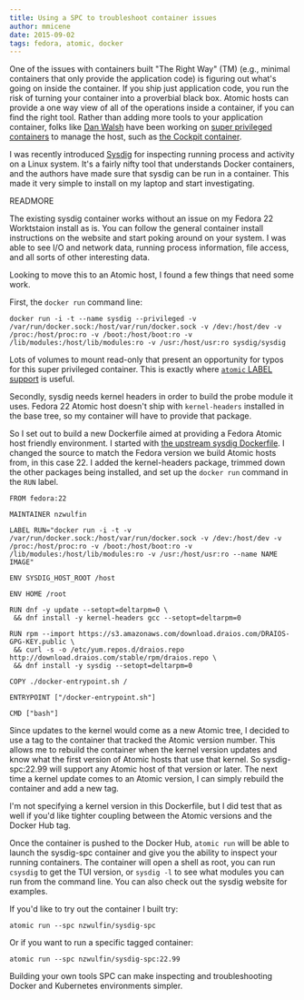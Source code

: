 ```yaml
---
title: Using a SPC to troubleshoot container issues
author: mmicene
date: 2015-09-02
tags: fedora, atomic, docker
---
```

One of the issues with containers built "The Right Way" (TM) (e.g., minimal containers that only provide the application code) is figuring out what's going on inside the container.  If you ship just application code, you run the risk of turning your container into a proverbial black box.   Atomic hosts can provide a one way view of all of the operations inside a container, if you can find the right tool.  Rather than adding more tools to your application container, folks like [Dan Walsh](https://twitter.com/rhatdan) have been working on [super privileged containers](https://developerblog.redhat.com/2014/11/06/introducing-a-super-privileged-container-concept/) to manage the host, such as [the Cockpit container](http://www.projectatomic.io/blog/2015/06/running-cockpit-as-a-service/).

I was recently introduced [Sysdig](www.sysdig.org/) for inspecting running process and activity on a Linux system.  It's a fairly nifty tool that understands Docker containers, and the authors have made sure that sysdig can be run in a container.  This made it very simple to install on my laptop and start investigating.

READMORE

The existing sysdig container works without an issue on my Fedora 22 Worktstaion install as is.  You can follow the general container install instructions on the website and start poking around on your system.  I was able to see I/O and network data, running process information, file access, and all sorts of other interesting data.

Looking to move this to an Atomic host, I found a few things that need some work.

First, the `docker run` command line:

```
docker run -i -t --name sysdig --privileged -v /var/run/docker.sock:/host/var/run/docker.sock -v /dev:/host/dev -v /proc:/host/proc:ro -v /boot:/host/boot:ro -v /lib/modules:/host/lib/modules:ro -v /usr:/host/usr:ro sysdig/sysdig
```

Lots of volumes to mount read-only that present an opportunity for typos for this super privileged container.  This is exactly where [`atomic` LABEL support](http://www.projectatomic.io/blog/2015/04/using-environment-substitution-with-the-atomic-command/) is useful.

Secondly, sysdig needs kernel headers in order to build the probe module it uses.  Fedora 22 Atomic host doesn't ship with `kernel-headers` installed in the base tree, so my container will have to provide that package.

So I set out to build a new Dockerfile aimed at providing a Fedora Atomic host friendly environment.  I started with [the upstream sysdig Dockerfile](https://github.com/draios/sysdig/tree/dev/docker/stable).  I changed the source to match the Fedora version we build Atomic hosts from, in this case 22.  I added the kernel-headers package, trimmed down the other packages being installed, and set up the `docker run` command in the `RUN` label.

```
FROM fedora:22

MAINTAINER nzwulfin

LABEL RUN="docker run -i -t -v /var/run/docker.sock:/host/var/run/docker.sock -v /dev:/host/dev -v /proc:/host/proc:ro -v /boot:/host/boot:ro -v /lib/modules:/host/lib/modules:ro -v /usr:/host/usr:ro --name NAME IMAGE"

ENV SYSDIG_HOST_ROOT /host

ENV HOME /root

RUN dnf -y update --setopt=deltarpm=0 \
 && dnf install -y kernel-headers gcc --setopt=deltarpm=0

RUN rpm --import https://s3.amazonaws.com/download.draios.com/DRAIOS-GPG-KEY.public \
 && curl -s -o /etc/yum.repos.d/draios.repo http://download.draios.com/stable/rpm/draios.repo \
 && dnf install -y sysdig --setopt=deltarpm=0

COPY ./docker-entrypoint.sh /

ENTRYPOINT ["/docker-entrypoint.sh"]

CMD ["bash"]
```

Since updates to the kernel would come as a new Atomic tree, I decided to use a tag to the container that tracked the Atomic version number.  This allows me to rebuild the container when the kernel version updates and know what the first version of Atomic hosts that use that kernel.  So sysdig-spc:22.99 will support any Atomic host of that version or later.  The next time a kernel update comes to an Atomic version, I can simply rebuild the container and add a new tag.

I'm not specifying a kernel version in this Dockerfile, but I did test that as well if you'd like tighter coupling between the Atomic versions and the Docker Hub tag.

Once the container is pushed to the Docker Hub, `atomic run` will be able to launch the sysdig-spc container and give you the ability to inspect your running containers.  The container will open a shell as root, you can run `csysdig` to get the TUI version, or `sysdig -l` to see what modules you can run from the command line.  You can also check out the sysdig website for examples.

If you'd like to try out the container I built try:

`atomic run --spc nzwulfin/sysdig-spc`

Or if you want to run a specific tagged container:

`atomic run --spc nzwulfin/sysdig-spc:22.99`

Building your own tools SPC can make inspecting and troubleshooting Docker and Kubernetes environments simpler.
